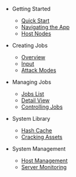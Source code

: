 - Getting Started
  - [Quick Start](guide/start.md)
  - [Navigating the App](guide/app.md)
  <!-- - [Basic Principles](guide/principles.md) -->
  <!-- - [Jobs](guide/jobs.md) -->
  - [Host Nodes](guide/hosts.md)

- Creating Jobs
  - [Overview](jobs/creating/overview.md)
  - [Input](jobs/creating/input.md)
  - [Attack Modes](jobs/creating/attacks.md)

- Managing Jobs
  - [Jobs List](jobs/managing/list.md)
  - [Detail View](jobs/managing/detail.md)
  - [Controlling Jobs](jobs/managing/actions.md)

- System Library
  - [Hash Cache](library/hashes.md)
  - [Cracking Assets](library/assets.md)

- System Management
  <!-- - [Users and Roles](system/users.md) -->
  - [Host Management](system/hosts.md)
  - [Server Monitoring](system/server.md)